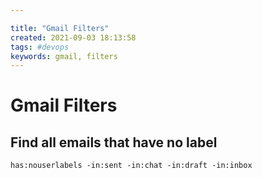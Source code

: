 ```yaml
---

title: "Gmail Filters"
created: 2021-09-03 18:13:58
tags: #devops
keywords: gmail, filters
---
```


# Gmail Filters

## Find all emails that have no label

```google
has:nouserlabels -in:sent -in:chat -in:draft -in:inbox
```
